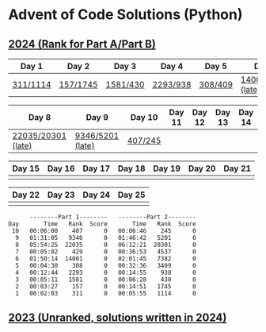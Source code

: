 # Advent of Code Solutions (Python)

## [2024 (Rank for Part A/Part B)](./aoc2024)

| Day 1 | Day 2 | Day 3 | Day 4 | Day 5 | Day 6 | Day 7 | 
|-------|-------|-------|-------|-------|-------|-------|
| [311/1114](aoc2024/day1.py) | [157/1745](aoc2024/day2.py) | [1581/430](aoc2024/day3.py) | [2293/938](aoc2024/day4.py) | [308/409](aoc2024/day5.py) | [14001/7382 (late)](aoc2024/day6.py) | [429/4537](aoc2024/day7.py)

| Day 8 | Day 9 | Day 10 | Day 11 | Day 12 | Day 13 | Day 14 |
|-------|-------|--------|--------|--------|--------|--------|
| [22035/20301 (late)](aoc2024/day8.py)| [9346/5201 (late)](aoc2024/day9.py) | [407/245](aoc2024/day10.py) |

| Day 15 | Day 16 | Day 17 | Day 18 | Day 19 | Day 20 | Day 21 |
|--------|--------|--------|--------|--------|--------|--------|
| |

| Day 22 | Day 23 | Day 24 | Day 25 |
|--------|--------|--------|--------|
| |

```
      --------Part 1--------   --------Part 2--------
Day       Time   Rank  Score       Time   Rank  Score
 10   00:06:00    407      0   00:06:46    245      0
  9   01:31:05   9346      0   01:46:42   5201      0
  8   05:54:25  22035      0   06:12:21  20301      0
  7   00:05:02    429      0   00:36:53   4537      0
  6   01:50:14  14001      0   02:01:45   7382      0
  5   00:04:30    308      0   00:32:36   3409      0
  4   00:12:44   2293      0   00:14:55    938      0
  3   00:05:11   1581      0   00:06:28    430      0
  2   00:03:27    157      0   00:14:51   1745      0
  1   00:02:03    311      0   00:05:55   1114      0
```

## [2023 (Unranked, solutions written in 2024)](./aoc2023)

